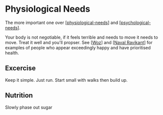 # Physiological Needs

The more important one over [[physiological-needs]] and [[psychological-needs]].

Your body is not negotiable, if it feels terrible and needs to move it needs to move.
Treat it well and you'll propser. See [[Woz]] and [[Naval Ravikant]] for examples of people who appear exceedingly happy and have prioritised health.

## Excercise
Keep it simple. Just run. Start small with walks then build up.

## Nutrition
Slowly phase out sugar

[//begin]: # "Autogenerated link references for markdown compatibility"
[physiological-needs]: physiological-needs "Physiological Needs"
[psychological-needs]: psychological-needs "Psychological Needs"
[Woz]: Woz "Woz"
[Naval Ravikant]: naval-ravikant "Naval Ravikant"
[//end]: # "Autogenerated link references" 